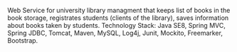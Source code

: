 Web Service for university library managment that keeps list of books in the book storage, registrates students (clients of the library), 
saves information about books taken by students. 
Technology Stack:
Java SE8, Spring MVC, Spring JDBC, Tomcat, Maven, MySQL, Log4j, Junit, Mockito, Freemarker, Bootstrap.



